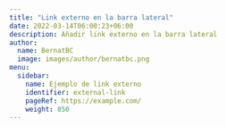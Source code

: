 ```yaml
---
title: "Link externo en la barra lateral"
date: 2022-03-14T06:00:23+06:00
description: Añadir link externo en la barra lateral
author:
  name: BernatBC
  image: images/author/bernatbc.png
menu:
  sidebar:
    name: Ejemplo de link externo
    identifier: external-link
    pageRef: https://example.com/
    weight: 850
---
```

